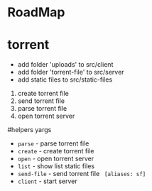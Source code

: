 # RoadMap
# torrent

* add folder 'uploads' to src/client
* add folder 'torrent-file' to src/server
* add static files to src/static-files

1. create torrent file
2. send torrent file
3. parse torrent file
4. open torrent server

#helpers yargs

* `parse` - parse torrent file
* `create` - create torrent file
* `open` - open torrent server
* `list` - show list static files
* `send-file` - send torrent file                             ` [aliases: sf]`
* `client` - start server
